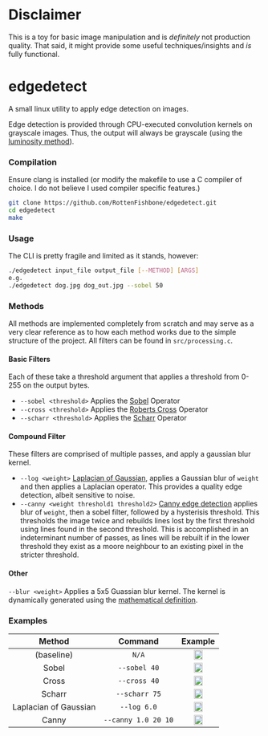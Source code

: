 # Disclaimer

This is a toy for basic image manipulation and is *definitely* not production quality. That said, it might provide some useful techniques/insights and *is* fully functional.

# edgedetect

A small linux utility to apply edge detection on images.

Edge detection is provided through CPU-executed convolution kernels on grayscale images. Thus,
the output will always be grayscale (using the [luminosity method](https://mmuratarat.github.io/2020-05-13/rgb_to_grayscale_formulas)).

### Compilation

Ensure clang is installed (or modify the makefile to use a C compiler of choice. I do not believe I used compiler specific features.)

```bash
git clone https://github.com/RottenFishbone/edgedetect.git
cd edgedetect
make
```

### Usage

The CLI is pretty fragile and limited as it stands, however:

```bash
./edgedetect input_file output_file [--METHOD] [ARGS]
e.g.
./edgedetect dog.jpg dog_out.jpg --sobel 50
```

### Methods
All methods are implemented completely from scratch and may serve as a very clear reference as to how each method works due to the simple structure of the project.
All filters can be found in `src/processing.c`.

#### Basic Filters
Each of these take a threshold argument that applies a threshold from 0-255 on the output bytes.
 - `--sobel <threshold>` Applies the [Sobel](https://en.wikipedia.org/wiki/Sobel_operator) Operator
 - `--cross <threshold>` Applies the [Roberts Cross](https://en.wikipedia.org/wiki/Roberts_cross) Operator
 - `--scharr <threshold>` Applies the [Scharr](https://en.wikipedia.org/wiki/Sobel_operator#Alternative_operators) Operator
 
#### Compound Filter 
These filters are comprised of multiple passes, and apply a gaussian blur kernel.
- `--log <weight>` [Laplacian of Gaussian](https://en.wikipedia.org/wiki/Blob_detection#The_Laplacian_of_Gaussian), applies a Gaussian blur of `weight` and then applies a Laplacian operator. This provides a quality edge detection, albeit sensitive to noise.
- `--canny <weight threshold1 threshold2>` [Canny edge detection](https://en.wikipedia.org/wiki/Canny_edge_detector) applies blur of `weight`, then a sobel filter, followed by a hysterisis threshold. This thresholds the image twice and rebuilds lines lost by the first threshold using lines found in the second threshold. This is accomplished in an indeterminant number of passes, as lines will be rebuilt if in the lower threshold they exist as a moore neighbour to an existing pixel in the stricter threshold.

#### Other
`--blur <weight>` Applies a 5x5 Guassian blur kernel. The kernel is dynamically generated using the [mathematical definition](https://en.wikipedia.org/wiki/Gaussian_filter).

### Examples
|  Method    | Command   | Example   |
|:----------:|:---------:|:---------:|
|(baseline)  | `N/A`     |<img src="https://github.com/RottenFishbone/edgedetect/assets/2926677/66f6e611-5495-464a-ba2f-864871b5110f" width=50% height=50%>|
| Sobel  | `--sobel 40` |<img src="https://github.com/RottenFishbone/edgedetect/assets/2926677/5035cdd2-2e11-4552-923b-abc342df0de8" width=50% height=50%>|
| Cross | `--cross 40` |<img src="https://github.com/RottenFishbone/edgedetect/assets/2926677/36a608ee-afcd-44bd-b29d-de1d6201a5d8" width=50% height=50%>|
| Scharr| `--scharr 75` | <img src="https://github.com/RottenFishbone/edgedetect/assets/2926677/b38b5c08-f31f-40a8-9460-f9e5accf42ab" width=50% height=50%>|
| Laplacian of Gaussian | `--log 6.0` |<img src="https://github.com/RottenFishbone/edgedetect/assets/2926677/4be1053d-483e-4f94-9cf4-059913471dfb" width=50% height=50%>|
| Canny| `--canny 1.0 20 10` | <img src="https://github.com/RottenFishbone/edgedetect/assets/2926677/5ce060fb-a397-4597-84c6-b77645712a67" width=50% height=50%>|

